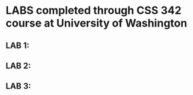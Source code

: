 <h1> LABS completed through CSS 342 course at University of Washington </h1>
<h2>LAB 1: </h2>
<h2>LAB 2: </h2>
<h2>LAB 3: </h2>
